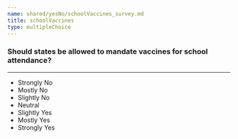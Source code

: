 ```yaml
---
name: shared/yesNo/schoolVaccines_survey.md
title: schoolVaccines
type: multipleChoice
---
```


### Should states be allowed to mandate vaccines for school attendance?

---

- Strongly No
- Mostly No
- Slightly No
- Neutral
- Slightly Yes
- Mostly Yes
- Strongly Yes


